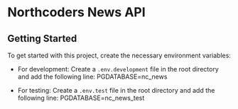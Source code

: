 # Northcoders News API

## Getting Started

To get started with this project, create the necessary environment variables:
- For development: Create a `.env.development` file in the root directory and add the following line:
  PGDATABASE=nc_news
  
- For testing: Create a `.env.test` file in the root directory and add the following line:
  PGDATABASE=nc_news_test
